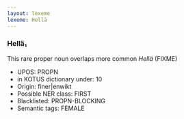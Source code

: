 ```yaml
---
layout: lexeme
lexeme: Hellä
---
```


###  Hellä₁

This rare proper noun overlaps more common *Hellä* (FIXME)
* UPOS:  PROPN
* in KOTUS dictionary under:  10
* Origin:  finer|enwikt
* Possible NER class:  FIRST
* Blacklisted:  PROPN-BLOCKING
* Semantic tags:  FEMALE

